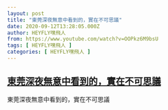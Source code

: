 ```yaml
---
layout: post
title: "東莞深夜無意中看到的，實在不可思議"
date: 2020-09-12T13:28:05.000Z
author: HEYFLY嘿飛人
from: https://www.youtube.com/watch?v=OOPkz6M9bsU
tags: [ HEYFLY嘿飛人 ]
categories: [ HEYFLY嘿飛人 ]
---
```

<!--1599917285000-->
[東莞深夜無意中看到的，實在不可思議](https://www.youtube.com/watch?v=OOPkz6M9bsU)
------

<div>
東莞深夜無意中看到的，實在不可思議
</div>

